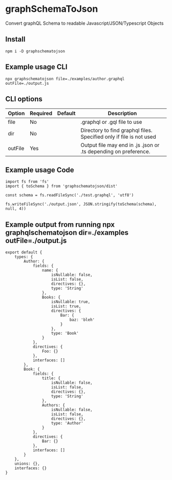 # graphSchemaToJson
Convert graphQL Schema to readable Javascript/JSON/Typescript Objects

## Install

    npm i -D graphschematojson

## Example usage CLI

    npx graphschematojson file=./examples/author.graphql outFile=./output.js

## CLI options

| Option | Required | Default | Description |
|--------|----------|---------|-------------|
| file   | No       |         | .graphql or .gql file to use|
| dir    | No       |         | Directory to find graphql files. Specified only if file is not used|
| outFile| Yes      |         | Output file may end in .js  .json  or .ts depending on preference.|

## Example usage Code

    import fs from 'fs'
    import { toSchema } from 'graphschematojson/dist'

    const schema = fs.readFileSync('./test.graphql', 'utf8')

    fs.writeFileSync('./output.json', JSON.stringify(toSchema(schema), null, 4))

## Example output from running npx graphqlschematojson dir=./examples outFile=./output.js

    export default {
        types: {
            Author: {
                fields: {
                    name: {
                        isNullable: false,
                        isList: false,
                        directives: {},
                        type: 'String'
                    },
                    Books: {
                        isNullable: true,
                        isList: true,
                        directives: {
                            Bar: {
                                baz: 'bleh'
                            }
                        },
                        type: 'Book'
                    }
                },
                directives: {
                    Foo: {}
                },
                interfaces: []
            },
            Book: {
                fields: {
                    title: {
                        isNullable: false,
                        isList: false,
                        directives: {},
                        type: 'String'
                    },
                    Authors: {
                        isNullable: false,
                        isList: false,
                        directives: {},
                        type: 'Author'
                    }
                },
                directives: {
                    Bar: {}
                },
                interfaces: []
            }
        },
        unions: {},
        interfaces: {}
    }
